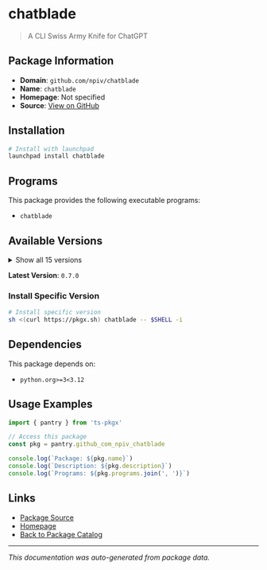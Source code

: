 # chatblade

> A CLI Swiss Army Knife for ChatGPT

## Package Information

- **Domain**: `github.com/npiv/chatblade`
- **Name**: `chatblade`
- **Homepage**: Not specified
- **Source**: [View on GitHub](https://github.com/pkgxdev/pantry/tree/main/projects/github.com/npiv/chatblade/package.yml)

## Installation

```bash
# Install with launchpad
launchpad install chatblade
```

## Programs

This package provides the following executable programs:

- `chatblade`

## Available Versions

<details>
<summary>Show all 15 versions</summary>

- `0.7.0`, `0.6.4`, `0.6.3`, `0.6.2`, `0.5.0`
- `0.4.0`, `0.3.4`, `0.3.3`, `0.3.1`, `0.3.0`
- `0.2.3`, `0.2.2`, `0.2.1`, `0.2.0`, `0.1.1`

</details>

**Latest Version**: `0.7.0`

### Install Specific Version

```bash
# Install specific version
sh <(curl https://pkgx.sh) chatblade -- $SHELL -i
```

## Dependencies

This package depends on:

- `python.org>=3<3.12`

## Usage Examples

```typescript
import { pantry } from 'ts-pkgx'

// Access this package
const pkg = pantry.github_com_npiv_chatblade

console.log(`Package: ${pkg.name}`)
console.log(`Description: ${pkg.description}`)
console.log(`Programs: ${pkg.programs.join(', ')}`)
```

## Links

- [Package Source](https://github.com/pkgxdev/pantry/tree/main/projects/github.com/npiv/chatblade/package.yml)
- [Homepage](#)
- [Back to Package Catalog](../package-catalog.md)

---

*This documentation was auto-generated from package data.*
